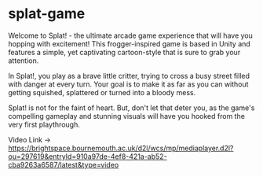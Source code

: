 # splat-game
Welcome to Splat! - the ultimate arcade game experience that will have you hopping with excitement! This frogger-inspired game is based in Unity and features a simple, yet captivating cartoon-style that is sure to grab your attention.

In Splat!, you play as a brave little critter, trying to cross a busy street filled with danger at every turn. Your goal is to make it as far as you can without getting squished, splattered or turned into a bloody mess.

Splat! is not for the faint of heart. But, don't let that deter you, as the game's compelling gameplay and stunning visuals will have you hooked from the very first playthrough.

Video Link -> https://brightspace.bournemouth.ac.uk/d2l/wcs/mp/mediaplayer.d2l?ou=297619&entryId=910a97de-4ef8-421a-ab52-cba9263a6587/latest&type=video


